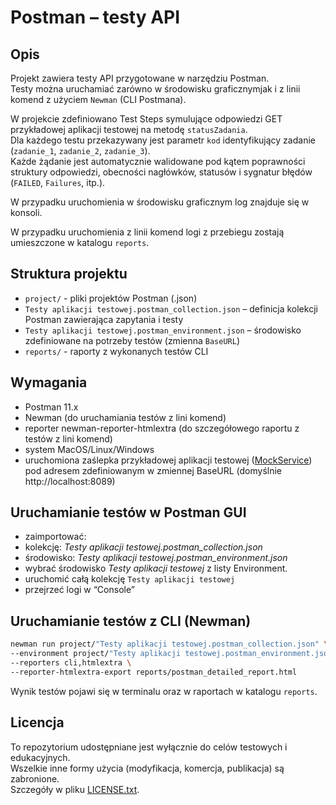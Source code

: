 # Postman – testy API

## Opis

Projekt zawiera testy API przygotowane w narzędziu Postman.  
Testy można uruchamiać zarówno w środowisku graficznymjak i z linii komend z użyciem `Newman` (CLI Postmana).

W projekcie zdefiniowano Test Steps symulujące odpowiedzi GET przykładowej aplikacji testowej na metodę `statusZadania`.  
Dla każdego testu przekazywany jest parametr `kod` identyfikujący zadanie (`zadanie_1`, `zadanie_2`, `zadanie_3`).  
Każde żądanie jest automatycznie walidowane pod kątem poprawności struktury odpowiedzi, obecności nagłówków, statusów i sygnatur błędów (`FAILED`, `Failures`, itp.).

W przypadku uruchomienia w środowisku graficznym log znajduje się w konsoli.

W przypadku uruchomienia z linii komend logi z przebiegu zostają umieszczone w katalogu `reports`.

## Struktura projektu
- `project/` - pliki projektów Postman (.json)
 - `Testy aplikacji testowej.postman_collection.json` – definicja kolekcji Postman zawierająca zapytania i testy
 - `Testy aplikacji testowej.postman_environment.json` – środowisko zdefiniowane na potrzeby testów (zmienna `BaseURL`)
- `reports/` - raporty z wykonanych testów CLI

## Wymagania
- Postman 11.x
- Newman (do uruchamiania testów z lini komend)
- reporter newman-reporter-htmlextra (do szczegółowego raportu z testów z lini komend)
- system MacOS/Linux/Windows
- uruchomiona zaślepka przykładowej aplikacji testowej ([MockService](https://github.com/MarcinPniewski/MockService)) pod adresem zdefiniowanym w zmiennej BaseURL (domyślnie http://localhost:8089)

## Uruchamianie testów w Postman GUI
- zaimportować:
 - kolekcję: _Testy aplikacji testowej.postman_collection.json_
 - środowisko: _Testy aplikacji testowej.postman_environment.json_
- wybrać środowisko _Testy aplikacji testowej_ z listy Environment.
- uruchomić całą kolekcję `Testy aplikacji testowej`
- przejrzeć logi w “Console”

## Uruchamianie testów z CLI (Newman)
  ```bash
newman run project/"Testy aplikacji testowej.postman_collection.json" \
  --environment project/"Testy aplikacji testowej.postman_environment.json" \
  --reporters cli,htmlextra \
  --reporter-htmlextra-export reports/postman_detailed_report.html
  ```
Wynik testów pojawi się w terminalu oraz w raportach w katalogu `reports`.

## Licencja
To repozytorium udostępniane jest wyłącznie do celów testowych i edukacyjnych.  
Wszelkie inne formy użycia (modyfikacja, komercja, publikacja) są zabronione.  
Szczegóły w pliku [LICENSE.txt](./LICENSE.txt).

